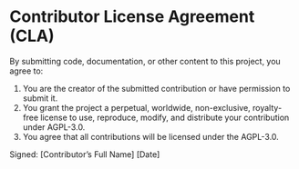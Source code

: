 # Contributor License Agreement (CLA)

By submitting code, documentation, or other content to this project, you agree to:

1. You are the creator of the submitted contribution or have permission to submit it.
2. You grant the project a perpetual, worldwide, non-exclusive, royalty-free license to use, reproduce, modify, and distribute your contribution under AGPL-3.0.
3. You agree that all contributions will be licensed under the AGPL-3.0.

Signed:
[Contributor’s Full Name]
[Date]
